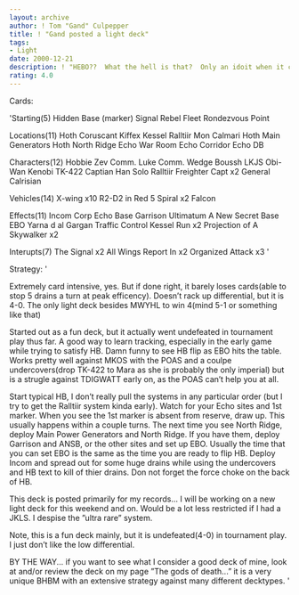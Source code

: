 ```yaml
---
layout: archive
author: ! Tom "Gand" Culpepper
title: ! "Gand posted a light deck"
tags:
- Light
date: 2000-12-21
description: ! "HEBO??  What the hell is that?  Only an idoit when it comes to the light side(read ME) could think up a deck this wierd.  But it only changed 3 cards from the EBO/Kessle run deck, so here goes..."
rating: 4.0
---
```

Cards: 

'Starting(5)
Hidden Base
(marker)
Signal
Rebel Fleet
Rondezvous Point

Locations(11)
Hoth
Coruscant
Kiffex
Kessel
Ralltiir
Mon Calmari
Hoth Main Generators
Hoth North Ridge
Echo War Room
Echo Corridor
Echo DB

Characters(12)
Hobbie
Zev
Comm. Luke
Comm. Wedge
Boussh
LKJS
Obi-Wan Kenobi
TK-422
Captian Han Solo
Ralltiir Freighter Capt x2
General Calrisian

Vehicles(14)
X-wing x10
R2-D2 in Red 5
Spiral x2
Falcon

Effects(11)
Incom Corp
Echo Base Garrison
Ultimatum
A New Secret Base
EBO
Yarna d al Gargan
Traffic Control
Kessel Run x2
Projection of A Skywalker x2

Interupts(7)
The Signal x2
All Wings Report In x2
Organized Attack x3  '

Strategy: '

Extremely card intensive, yes.  But if done right, it barely loses cards(able to stop 5 drains a turn at peak efficency).  Doesn’t rack up differential, but it is 4-0.  The only light deck besides MWYHL to win 4(mind 5-1 or something like that)


Started out as a fun deck, but it actually went undefeated in tournament play thus far.  A good way to learn tracking, especially in the early game while trying to satisfy HB.  Damn funny to see HB flip as EBO hits the table.  Works pretty well against MKOS with the POAS and a coulpe undercovers(drop TK-422 to Mara as she is probably the only imperial) but is a strugle against TDIGWATT early on, as the POAS can’t help you at all.

Start typical HB, I don’t really pull the systems in any particular order (but I try to get the Ralltiir system kinda early).  Watch for your Echo sites and 1st marker.	When you see the 1st marker is absent from reserve, draw up.  This usually happens within a couple turns.  The next time you see North Ridge, deploy Main Power Generators and North Ridge.  If you have them, deploy Garrison and ANSB, or the other sites and set up EBO.  Usually the time that you can set EBO is the same as the time you are ready to flip HB.  Deploy Incom and spread out for some huge drains while using the undercovers and HB text to kill of thier drains.  Don not forget the force choke on the back of HB.

This deck is posted primarily for my records...  I will be working on a new light deck for this weekend and on.  Would be a lot less restricted if I had a JKLS.  I despise the ”ultra rare” system.

Note, this is a fun deck mainly, but it is undefeated(4-0) in tournament play.	I just don’t like the low differential.


BY THE WAY...  if you want to see what I consider a good deck of mine, look at and/or review the deck on my page ”The gods of death...”  it is a very unique BHBM with an extensive strategy against many different decktypes.  '